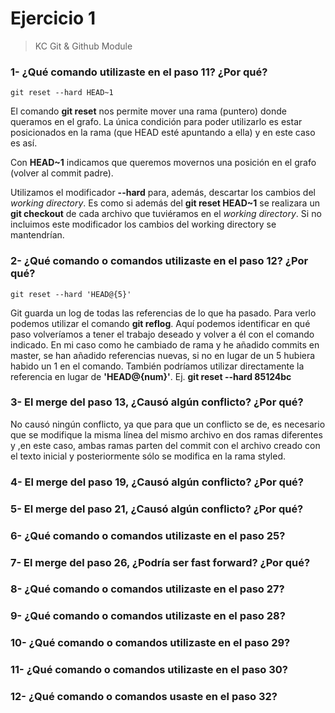 # Ejercicio 1
>KC Git & Github Module

### 1- ¿Qué comando utilizaste en el paso 11? ¿Por qué?

``` 
git reset --hard HEAD~1
```

El comando **git reset** nos permite mover una rama (puntero) donde queramos en el grafo.
La única condición para poder utilizarlo es estar posicionados en la rama (que HEAD esté apuntando a ella) y en este caso es así.

Con **HEAD~1** indicamos que queremos movernos una posición en el grafo (volver al commit padre).

Utilizamos el modificador **--hard** para, además, descartar los cambios del *working directory*. Es como si además del
**git reset HEAD~1** se realizara un **git checkout** de cada archivo que tuviéramos en el *working directory*. Si no incluimos este modificador los cambios del working directory se mantendrían.

### 2- ¿Qué comando o comandos utilizaste en el paso 12? ¿Por qué?

``` 
git reset --hard 'HEAD@{5}'
``` 
  
Git guarda un log de todas las referencias de lo que ha pasado. Para verlo podemos utilizar el comando **git reflog**.
Aquí podemos identificar en qué paso volveríamos a tener el trabajo deseado y volver a él con el comando indicado. En mi caso como he cambiado de rama y he añadido commits en master, se han añadido referencias nuevas, si no en lugar de un 5 hubiera habido un 1 en el comando.
También podríamos utilizar directamente la referencia en lugar de **'HEAD@{num}'**. Ej. **git reset --hard 85124bc**

### 3- El merge del paso 13, ¿Causó algún conflicto? ¿Por qué?
No causó ningún conflicto, ya que para que un conflicto se de, es necesario que se modifique la misma línea del mismo archivo en dos ramas diferentes y ,en este caso, ambas ramas parten del commit con el archivo creado con el texto inicial y posteriormente sólo se modifica en la rama styled.
### 4- El merge del paso 19, ¿Causó algún conflicto? ¿Por qué?
### 5- El merge del paso 21, ¿Causó algún conflicto? ¿Por qué?
### 6- ¿Qué comando o comandos utilizaste en el paso 25?
### 7- El merge del paso 26, ¿Podría ser fast forward? ¿Por qué?
### 8- ¿Qué comando o comandos utilizaste en el paso 27?
### 9- ¿Qué comando o comandos utilizaste en el paso 28?
### 10- ¿Qué comando o comandos utilizaste en el paso 29?
### 11- ¿Qué comando o comandos utilizaste en el paso 30?
### 12- ¿Qué comando o comandos usaste en el paso 32?
